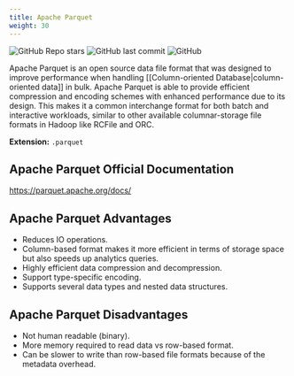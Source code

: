 ```yaml
---
title: Apache Parquet
weight: 30
---
```


![GitHub Repo stars](https://img.shields.io/github/stars/apache/parquet-mr?style=social) ![GitHub last commit](https://img.shields.io/github/last-commit/apache/parquet-mr) ![GitHub](https://img.shields.io/github/license/apache/parquet-mr)

Apache Parquet is an open source data file format that was designed to improve performance when handling [[Column-oriented Database|column-oriented data]] in bulk. Apache Parquet is able to provide efficient compression and encoding schemes with enhanced performance due to its design. This makes it a common interchange format for both batch and interactive workloads, similar to other available columnar-storage file formats in Hadoop like RCFile and ORC.

**Extension:** `.parquet`

## Apache Parquet Official Documentation

https://parquet.apache.org/docs/

## Apache Parquet Advantages

- Reduces IO operations.
- Column-based format makes it more efficient in terms of storage space but also speeds up analytics queries.
- Highly efficient data compression and decompression.
- Support type-specific encoding.
- Supports several data types and nested data structures.

## Apache Parquet Disadvantages

- Not human readable (binary).
- More memory required to read data vs row-based format.
- Can be slower to write than row-based file formats because of the metadata overhead.

